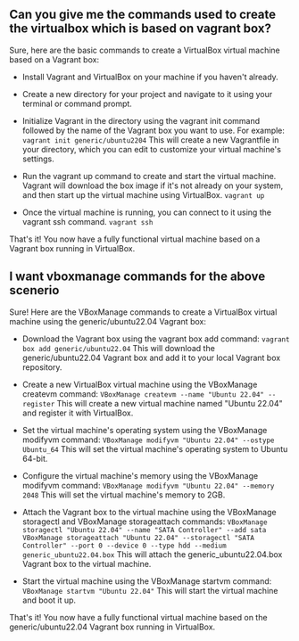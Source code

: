 ## Can you give me the commands used to create the virtualbox which is based on vagrant box?

Sure, here are the basic commands to create a VirtualBox virtual machine based on a Vagrant box:

- Install Vagrant and VirtualBox on your machine if you haven't already.

- Create a new directory for your project and navigate to it using your terminal or command prompt.

- Initialize Vagrant in the directory using the vagrant init command followed by the name of the Vagrant box you want to use. For example:
`vagrant init generic/ubuntu2204`
This will create a new Vagrantfile in your directory, which you can edit to customize your virtual machine's settings.

- Run the vagrant up command to create and start the virtual machine. Vagrant will download the box image if it's not already on your system, and then start up the virtual machine using VirtualBox.
`vagrant up`

- Once the virtual machine is running, you can connect to it using the vagrant ssh command.
`vagrant ssh`

That's it! You now have a fully functional virtual machine based on a Vagrant box running in VirtualBox.

## I want vboxmanage commands for the above scenerio

Sure! Here are the VBoxManage commands to create a VirtualBox virtual machine using the generic/ubuntu22.04 Vagrant box:

- Download the Vagrant box using the vagrant box add command:
`vagrant box add generic/ubuntu22.04`
This will download the generic/ubuntu22.04 Vagrant box and add it to your local Vagrant box repository.

- Create a new VirtualBox virtual machine using the VBoxManage createvm command:
`VBoxManage createvm --name "Ubuntu 22.04" --register`
This will create a new virtual machine named "Ubuntu 22.04" and register it with VirtualBox.

- Set the virtual machine's operating system using the VBoxManage modifyvm command:
`VBoxManage modifyvm "Ubuntu 22.04" --ostype Ubuntu_64`
This will set the virtual machine's operating system to Ubuntu 64-bit.

- Configure the virtual machine's memory using the VBoxManage modifyvm command:
`VBoxManage modifyvm "Ubuntu 22.04" --memory 2048`
This will set the virtual machine's memory to 2GB.

- Attach the Vagrant box to the virtual machine using the VBoxManage storagectl and VBoxManage storageattach commands:
`VBoxManage storagectl "Ubuntu 22.04" --name "SATA Controller" --add sata`
`VBoxManage storageattach "Ubuntu 22.04" --storagectl "SATA Controller" --port 0 --device 0 --type hdd --medium generic_ubuntu22.04.box`
This will attach the generic_ubuntu22.04.box Vagrant box to the virtual machine.

- Start the virtual machine using the VBoxManage startvm command:
`VBoxManage startvm "Ubuntu 22.04"`
This will start the virtual machine and boot it up.

That's it! You now have a fully functional virtual machine based on the generic/ubuntu22.04 Vagrant box running in VirtualBox.
